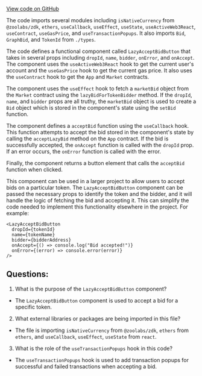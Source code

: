 [View code on GitHub](zoo-labs/zoo/blob/master/core/src/zoo/LazyAcceptBidButton.tsx)

The code imports several modules including `isNativeCurrency` from `@zoolabs/zdk`, `ethers`, `useCallback`, `useEffect`, `useState`, `useActiveWeb3React`, `useContract`, `useGasPrice`, and `useTransactionPopups`. It also imports `Bid`, `GraphBid`, and `TokenId` from `./types`.

The code defines a functional component called `LazyAcceptBidButton` that takes in several props including `dropId`, `name`, `bidder`, `onError`, and `onAccept`. The component uses the `useActiveWeb3React` hook to get the current user's account and the `useGasPrice` hook to get the current gas price. It also uses the `useContract` hook to get the `App` and `Market` contracts.

The component uses the `useEffect` hook to fetch a `marketBid` object from the `Market` contract using the `lazyBidForTokenBidder` method. If the `dropId`, `name`, and `bidder` props are all truthy, the `marketBid` object is used to create a `Bid` object which is stored in the component's state using the `setBid` function.

The component defines a `acceptBid` function using the `useCallback` hook. This function attempts to accept the bid stored in the component's state by calling the `acceptLazyBid` method on the `App` contract. If the bid is successfully accepted, the `onAccept` function is called with the `dropId` prop. If an error occurs, the `onError` function is called with the error.

Finally, the component returns a button element that calls the `acceptBid` function when clicked.

This component can be used in a larger project to allow users to accept bids on a particular token. The `LazyAcceptBidButton` component can be passed the necessary props to identify the token and the bidder, and it will handle the logic of fetching the bid and accepting it. This can simplify the code needed to implement this functionality elsewhere in the project. For example:

```
<LazyAcceptBidButton
  dropId={tokenId}
  name={tokenName}
  bidder={bidderAddress}
  onAccept={() => console.log("Bid accepted!")}
  onError={(error) => console.error(error)}
/>
```
## Questions: 
 1. What is the purpose of the `LazyAcceptBidButton` component?
- The `LazyAcceptBidButton` component is used to accept a bid for a specific token.

2. What external libraries or packages are being imported in this file?
- The file is importing `isNativeCurrency` from `@zoolabs/zdk`, `ethers` from `ethers`, and `useCallback`, `useEffect`, `useState` from `react`.

3. What is the role of the `useTransactionPopups` hook in this code?
- The `useTransactionPopups` hook is used to add transaction popups for successful and failed transactions when accepting a bid.